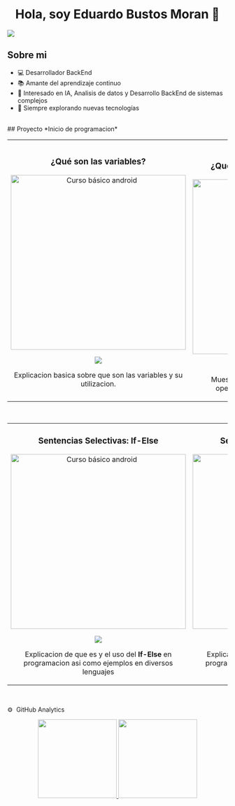 <div align="center">
<h1 align="center">Hola, soy Eduardo Bustos Moran 👋</h1>
</div>
<img src="https://i.imgur.com/B4tj1Yt.png">

## Sobre mi
- 💻 Desarrollador BackEnd
- 📚 Amante del aprendizaje continuo
- 🧠 Interesado en IA, Analisis de datos y Desarrollo BackEnd de sistemas complejos
- 🚀 Siempre explorando nuevas tecnologías
<br>
## Proyecto *Inicio de programacion*
<table>
<tr>
<td width="50%">
<h3 align="center">¿Qué son las variables?</h3>
<div align="center">
<a href="https://www.tiktok.com/@taradeitor123/video/7352388367574748422" target="_blank"><img src="https://i.imgur.com/mmn6igj.png" width="400" alt="Curso básico android"></a>
<p>
<a href="https://www.tiktok.com/@taradeitor123/video/7352388367574748422" target="_blank">
<img src="https://img.shields.io/badge/-TikTok-green?style=for-the-badge&color=fbfc40">
</a>
</p>
<p>Explicacion basica sobre que son las variables y su utilizacion.</p>
</div>
                                                                                      
</td>

<td width="50%">
               <br>
<h3 align="center">¿Qué son las Operadores Logicos?</h3>
<div align="center">
<a href="https://www.tiktok.com/@taradeitor123/video/7352388367574748422" target="_blank"><img src="https://i.imgur.com/v6NAmnd.png" width="400" alt="Curso básico android"></a>
<p>
<a href="https://www.tiktok.com/@taradeitor123/video/7352388367574748422" target="_blank">
<img src="https://img.shields.io/badge/-TikTok-green?style=for-the-badge&color=3fFD7f">
</a>
</p>
<p>Muestra de que son y como se utilizan los operadores logicos en la programacion</p>
</div>                                                             
</table>                                                                                 
</div>
<br>

<table>
<tr>
<td width="50%">
<h3 align="center">Sentencias Selectivas: If-Else</h3>
<div align="center">
<a href="https://www.tiktok.com/@taradeitor123/video/7352388367574748422" target="_blank"><img src="https://i.imgur.com/ZXIMbjJ.png" width="400" alt="Curso básico android"></a>
<p>
<a href="https://www.tiktok.com/@taradeitor123/video/7352388367574748422" target="_blank">
<img src="https://img.shields.io/badge/-TikTok-green?style=for-the-badge&color=fbfc40">
</a>
</p>
<p>Explicacion de que es y el uso del <strong>If-Else</strong> en programacion asi como ejemplos en diversos lenguajes</p>
</div>
                                                                                      
</td>       

<td width="50%">
<h3 align="center">Sentencias Selectivas: Switch</h3>
<div align="center">
<a href="https://www.tiktok.com/@taradeitor123/video/7352388367574748422" target="_blank"><img src="https://i.imgur.com/0LchuGB.png" width="400" alt="Curso básico android"></a>
<p>
<a href="https://www.tiktok.com/@taradeitor123/video/7352388367574748422" target="_blank">
<img src="https://img.shields.io/badge/-TikTok-green?style=for-the-badge&color=ff00f4">
</a>
</p>
<p>Explicacion de que es y el uso del <strong>Switch</strong> en programacion asi como ejemplos en diversos lenguajes</p>
</div>
                                                                                      
</td>  
</table>                                                                                 
</div>
<br>

⚙️  GitHub Analytics
<p align="center">
<a href="https://github.com/Incog89">
  <img height="180em" src="https://github-readme-stats.vercel.app/api?username=Incog89&show_icons=true&bg_color=00000000"/>
  <img height="180em" src="https://github-readme-stats-eight-theta.vercel.app/api/top-langs/?username=Incog89&layout=compact&langs_count=8&theme=algolia"/>
</a>
</p>
